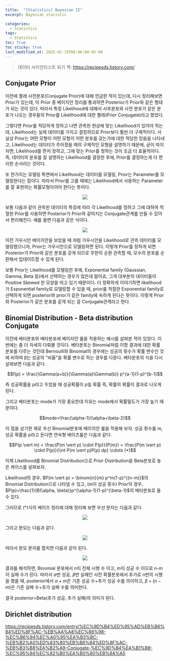 ```yaml
---
title:  "[Statistics] Bayesian II"
excerpt: Bayesian statistic

categories:
  - Statistics
tags:
  - Statistics
toc: true
toc_sticky: true
last_modified_at: 2025-01-19T08:06:00-05:00
---
```


> 데이터 사이언티스트 되기 책: https://recipesds.tistory.com/

## Conjugate Prior

이전에 켤레 사전분포(Conjugate Prior)에 대해 언급한 적이 있는데, 다시 정리해보면 Prior가 있는데, 이 Prior 중 베이지안 정리를 통과하면 Posterior가 Prior와 같은 형태가 되는 것이 있다. 따라서  특정 Likelihood에 대해서 사후분포와 사전 분포가 같은 분포가 나오는 경우들의 Prior를 Likelihood에 대한 켤레(Prior Conjugate)라고 했었다. 

그렇다면 Prior를 적당하게 정하고 나면 관측한 현상에 맞는 Likelihood가 있어야 하는데, Likelihood는 실제 데이터를 가지고 결정하므로 Prior보다 훨씬 더 구체적이다. 사실상 Prior는 어떤 모형이 어떤 모형이 어떤 분포를 갖는가에 대한 적당한 믿음을 나타내고, Likelihood는 데이터가 주어졌을 때의 구체적인 모형을 설명하기 때문에, 굳이 따지자면, Likelihood를 먼저 정하고, 그에 맞는 Prior를 정하는 것이 조금 더 효율적이다. 즉, 데이터의 분포를 잘 설명하는 Likelihood를 결정한 후에, Prior를 결정하는게 더 편리한 순서라는 것이다. 

또 한가지는 모델링 특면에서 Likelihood는 데이터를 모델링, Prior는 Parameter를 모델링한다는 점이다. 따라서 Prior를 고를 때에는 Likelihood에서 사용하는 Parameter를 잘 표현하는 확률모형이어야 한다는 뜻이다. 

<p align="center"><img src="https://github.com/user-attachments/assets/2169b31e-b422-4c5d-ae4d-93e9b6fada8d" height="" width=""></p>

보통 다음과 같이 관측된 데이터의 특징에 따라 각 Likelihood를 정하고 그에 대하여 적절한 Prior를 사용하면 Posterior가 Prior와 같아지는 Conjugate관계를 만들 수 있어서 편리해진다. 예를 들면 다음과 같은 식이다. 

<p align="center"><img src="https://github.com/user-attachments/assets/119625ce-93a5-4441-ba5e-4cb9856e2b96" height="" width=""></p>

이전 가우시안 베이지안을 보았을 때 처럼 가우시안을 Likelihood로 관측 데이터를 모델링했으니까, Prior는 가우시안으로 모델링하면 된다. 
이렇게 Prior를 정하게 되면 Posterior가 Prior와 같은 분포를 갖게 되므로 무한히 순환 관측할 때, 모수의 분포를 순환해서 업데이트할 수 있게 된다. 

보통 Prior는 Likelihood를 모델링한 후에, Exponential family (Gaussian, Gamma, Beta 등)에서 선택하는 경우가 많은데 말이죠, 그게 대부분의 데이터들이 Positive Skewed 한 모양을 띄고 있기 때문이다. 더 정확하게 이야기하면 likelihood가 Exponential family로 모델링할 수 있을 때, prior를 적절한 Exponential family로 선택하게 되면 posterior와 prior가 같은 family에 속하게 된다는 뜻이다. 이렇게 Prior와 Posterior가 같은 분포를 같게 되는 걸 Conjugate관계라고 한다. 

## Binomial Distribution - Beta distribution Conjugate 

이전에 베타분포와 베타분포에 베이지안 룰을 적용하는 예시를 살펴본 적이 있었다. 이번에는 좀 더 자세히 다뤄볼 것이다. 베타분포는 Binomial처럼 이항 결과에 대한 확률 분포를 다루는 것인데 Bernoulli와 Binomial의 경우에는 성공의 횟수가 확률 변수인 것에 비하여 β는 성공의 "비율"을 확률 변수로 하는 경우를 다룬다. 베타분포의 식을 다시 살펴보면 다음과 같다. 

$$f(p) = \frac{\Gamma(a+b)}{\Gamma(a)\Gamma(b)} p^{a-1}(1-p)^{b-1}$$

즉 성공확률을 p라고 두었을 때 성공확률이 p일 확률 즉, 확률의 확률이 결과로 나오게 된다. 

그리고 베타분포는 mode가 가장 중요한데 이유는 mode에서 확률밀도가 가장 높기 때문이다. 

$$mode=\frac{\alpha-1}{\alpha+\beta-2}$$

이 점을 상기한 체로 우선 Binomial분포에 베이지안 룰을 적용해 보자. 성공 횟수를 m, 성공 확률을 p라고 둔다면 연속형 베이즈룰은 다음과 같다. 

$$P(p \vert m) = \frac{P(m \vert p) \cdot P(p)}{P(m)} = \frac{P(m \vert p) \cdot P(p)}{\int P(m \vert p)P(p) dp} \cdots (*)$$

이제 Likelihood를 Binomial Distribution으로 Prior Distribution을 Beta분포로 놓은 케이스를 살펴보자. 

Likelihood의 경우, $P(m \vert p) = \binom{n}{m} p^m(1-p)^{(n-m)}$의 Binomial Distribution으로 나타낼 수 있고, (m이 성공 횟수) Prior의 경우, $P(p)=\frac{1}{B(\alpha, \beta)}p^{\alpha-1}(1-p)^{\beta-1}$의 베타분포로 둘 수 있다. 

그러므로 (*)식의 베이즈 정리에 대해 정리해 보면 우선 분자는 다음과 같다. 

<p align="center"><img src="https://github.com/user-attachments/assets/f9acb17e-a411-4999-a43c-6dc6c06ccf08" height="" width=""></p>

그리고 분모는 다음과 같다. 

<p align="center"><img src="https://github.com/user-attachments/assets/2bd5dacb-c6d0-47da-b27a-a010148b4c1c" height="" width=""></p>

따라서 분모 분자를 합치면 다음과 같이 된다. 

<p align="center"><img src="https://github.com/user-attachments/assets/7893842b-49ea-43ae-9ac1-976ea3c19a54" height="" width=""></p>

결과를 해석하면, Binomial 분포에서 n이 전체 시행 수 이고, m이 성공 수 이므로 n-m이 실패 수가 된다. 따라서 $\alpha$번 성공, $\beta$번 실패인 사전 확률분포에서 추가로 n번의 시행을 했을 때, posterior에서 $\alpha+m$은 기존 성공 수+추가 성공 수를 의미하고, $\beta+(n-m)$은 기존 실패 수+추가 실패 수를 의미한다. 

결국 posterior=Beta(추가 성공, 추가 실패)의 의미가 된다. 

## Dirichlet distribution

https://recipesds.tistory.com/entry/%EC%9D%B4%ED%95%AD%EB%B6%84%ED%8F%AC-%EB%AA%A8%EC%88%98-%EC%B6%94%EC%A0%95%EA%B3%BC-%EB%B2%A0%ED%83%80%EB%B6%84%ED%8F%AC-%EB%B3%B8%EA%B2%A9-Conjugate-%EC%9D%B4%EA%B1%B8-%EC%95%94%EC%82%B0%EA%B0%80%EB%8A%A5












